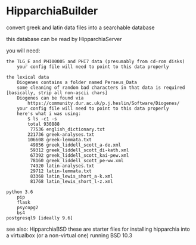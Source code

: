 # HipparchiaBuilder

convert greek and latin data files into a searchable database

this database can be read by HipparchiaServer

you will need:

    the TLG_E and PHI00005 and PHI7 data (presumably from cd-rom disks)
        your config file will need to point to this data properly

    the lexical data 
        Diogenes contains a folder named Perseus_Data
        some cleaning of random bad characters in that data is required [basically, strip all non-ascii chars]
        Diogenes can be found via 
            https://community.dur.ac.uk/p.j.heslin/Software/Diogenes/
        your config file will need to point to this data properly
        here's what i was using:
            $ ls -c1 -s
            total 930888
             77536 english_dictionary.txt
            221736 greek-analyses.txt
            106608 greek-lemmata.txt
             49856 greek_liddell_scott_a-de.xml
             59312 greek_liddell_scott_di-kath.xml
             67392 greek_liddell_scott_kai-pew.xml
             78160 greek_liddell_scott_pe-ww.xml
             74920 latin-analyses.txt
             29712 latin-lemmata.txt
             83368 latin_lewis_short_a-k.xml
             81768 latin_lewis_short_l-z.xml

    python 3.6
        pip
        flask
        psycopg2
        bs4
    postgresql9 [ideally 9.6]

see also: HipparchiaBSD
    these are starter files for installing hipparchia into a virtualbox (or a non-virtual one) running BSD 10.3

